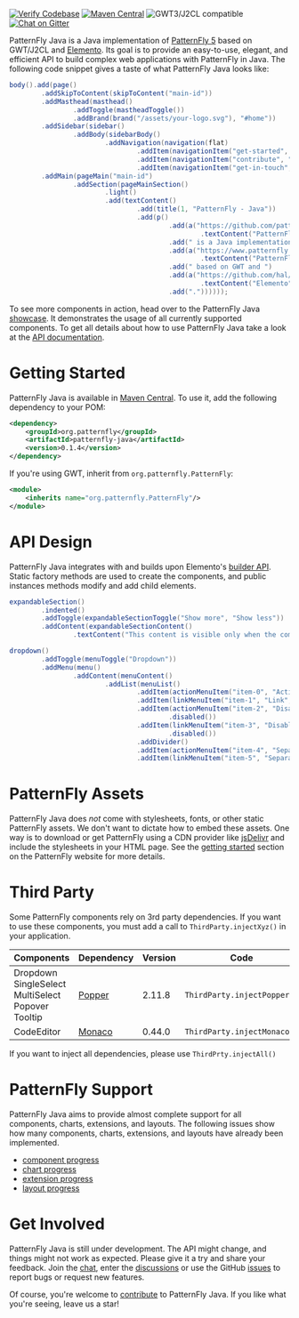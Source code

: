 [![Verify Codebase](https://github.com/patternfly-java/patternfly-java/actions/workflows/verify.yml/badge.svg)](https://github.com/patternfly-java/patternfly-java/actions/workflows/verify.yml) [![Maven Central](https://img.shields.io/maven-central/v/org.patternfly/patternfly-java)](https://search.maven.org/search?q=g:org.patternfly%20AND%20a:patternfly-java) ![GWT3/J2CL compatible](https://img.shields.io/badge/GWT3/J2CL-compatible-brightgreen.svg) [![Chat on Gitter](https://badges.gitter.im/patternfly-java/patternfly-java.svg)](https://app.gitter.im/#/room/#pf4-java_core:gitter.im)

PatternFly Java is a Java implementation of [PatternFly 5](https://www.patternfly.org) based on GWT/J2CL and [Elemento](https://github.com/hal/elemento). Its goal is to provide an easy-to-use, elegant, and efficient API to build complex web applications with PatternFly in Java. The following code snippet gives a taste of what PatternFly Java looks like:

```java
body().add(page()
        .addSkipToContent(skipToContent("main-id"))
        .addMasthead(masthead()
                .addToggle(mastheadToggle())
                .addBrand(brand("/assets/your-logo.svg"), "#home"))
        .addSidebar(sidebar()
                .addBody(sidebarBody()
                        .addNavigation(navigation(flat)
                                .addItem(navigationItem("get-started", "Get started", "#get-started"))
                                .addItem(navigationItem("contribute", "Contribute", "#contribute"))
                                .addItem(navigationItem("get-in-touch", "Get in touch", "#get-in-touch")))))
        .addMain(pageMain("main-id")
                .addSection(pageMainSection()
                        .light()
                        .add(textContent()
                                .add(title(1, "PatternFly - Java"))
                                .add(p()
                                        .add(a("https://github.com/patternfly-java/patternfly-java", "_blank")
                                                .textContent("PatternFly Java"))
                                        .add(" is a Java implementation of ")
                                        .add(a("https://www.patternfly.org/", "_blank")
                                                .textContent("PatternFly"))
                                        .add(" based on GWT and ")
                                        .add(a("https://github.com/hal/elemento", "_blank")
                                                .textContent("Elemento"))
                                        .add("."))))));
```

To see more components in action, head over to the PatternFly Java [showcase](https://patternfly-java.github.io/showcase/). It demonstrates the usage of all currently supported components. To get all details about how to use PatternFly Java take a look at the [API documentation](https://patternfly-java.github.io/patternfly-java/).

# Getting Started

PatternFly Java is available in [Maven Central](https://search.maven.org/search?q=g:org.patternfly%20AND%20a:patternfly-java). To use it, add the following dependency to your POM:

```xml
<dependency>
    <groupId>org.patternfly</groupId>
    <artifactId>patternfly-java</artifactId>
    <version>0.1.4</version>
</dependency>
```

If you're using GWT, inherit from `org.patternfly.PatternFly`:

```xml
<module>
    <inherits name="org.patternfly.PatternFly"/>
</module>
```

# API Design

PatternFly Java integrates with and builds upon Elemento's [builder API](https://github.com/hal/elemento#builder-api). Static factory methods are used to create the components, and public instances methods modify and add child elements.

```java
expandableSection()
        .indented()
        .addToggle(expandableSectionToggle("Show more", "Show less"))
        .addContent(expandableSectionContent()
                .textContent("This content is visible only when the component is expanded."))
```

```java
dropdown()
        .addToggle(menuToggle("Dropdown"))
        .addMenu(menu()
                .addContent(menuContent()
                        .addList(menuList()
                                .addItem(actionMenuItem("item-0", "Action"))
                                .addItem(linkMenuItem("item-1", "Link", "#home"))
                                .addItem(actionMenuItem("item-2", "Disabled action")
                                        .disabled())
                                .addItem(linkMenuItem("item-3", "Disabled link", "#")
                                        .disabled())
                                .addDivider()
                                .addItem(actionMenuItem("item-4", "Separated action"))
                                .addItem(linkMenuItem("item-5", "Separated link", "#home")))))
```

# PatternFly Assets

PatternFly Java does *not* come with stylesheets, fonts, or other static PatternFly assets. We don't want to dictate how to embed these assets. One way is to download or get PatternFly using a CDN provider like [jsDelivr](https://www.jsdelivr.com/package/npm/@patternfly/patternfly) and include the stylesheets in your HTML page. See the [getting started](https://www.patternfly.org/get-started/develop#htmlcss) section on the PatternFly website for more details.

# Third Party

Some PatternFly components rely on 3rd party dependencies. If you want to use these components, you must add a call to `ThirdParty.injectXyz()` in your application.

| Components                                                    | Dependency                                           | Version | Code                        |
|---------------------------------------------------------------|------------------------------------------------------|---------|-----------------------------|
| Dropdown<br>SingleSelect<br>MultiSelect<br>Popover<br>Tooltip | [Popper](https://popper.js.org/)                     | 2.11.8  | `ThirdParty.injectPopper()` |
| CodeEditor                                                    | [Monaco](https://microsoft.github.io/monaco-editor/) | 0.44.0  | `ThirdParty.injectMonaco()` |

If you want to inject all dependencies, please use `ThirdPrty.injectAll()`

# PatternFly Support

PatternFly Java aims to provide almost complete support for all components, charts, extensions, and layouts. The following issues show how many components, charts, extensions, and layouts have already been implemented.

- [component progress](https://github.com/patternfly-java/patternfly-java/issues/125)
- [chart progress](https://github.com/patternfly-java/patternfly-java/issues/127)
- [extension progress](https://github.com/patternfly-java/patternfly-java/issues/126)
- [layout progress](https://github.com/patternfly-java/patternfly-java/issues/128)

# Get Involved

PatternFly Java is still under development. The API might change, and things might not work as expected. Please give it a try and share your feedback. Join the [chat](https://app.gitter.im/#/room/#pf4-java_core:gitter.im), enter the [discussions](https://github.com/orgs/patternfly-java/discussions) or use the GitHub [issues](https://github.com/patternfly-java/patternfly-java/issues) to report bugs or request new features.

Of course, you're welcome to [contribute](CONTRIBUTING.md) to PatternFly Java. If you like what you're seeing, leave us a star!
